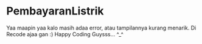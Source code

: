 # PembayaranListrik
Yaa maapin yaa kalo masih adaa error, atau tampilannya kurang menarik. Di Recode ajaa gan :)
Happy Coding Guysss... ^_^